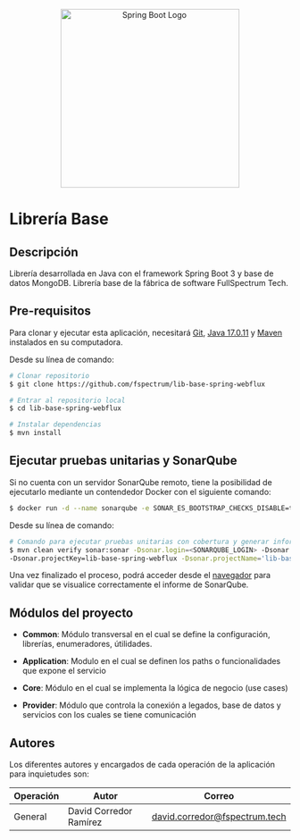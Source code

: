 <p align="center">
  <a href="https://spring.io/projects/spring-boot" target="blank"><img src="https://upload.wikimedia.org/wikipedia/commons/thumb/4/44/Spring_Framework_Logo_2018.svg/2560px-Spring_Framework_Logo_2018.svg.png" width="320" alt="Spring Boot Logo" /></a>
</p>

# **Librería Base**

## **Descripción**
Librería desarrollada en Java con el framework Spring Boot 3 y base de datos MongoDB. Librería base de la fábrica de software FullSpectrum Tech.

## **Pre-requisitos**
Para clonar y ejecutar esta aplicación, necesitará [Git](https://git-scm.com), [Java 17.0.11](https://www.oracle.com/java/technologies/javase/jdk17-archive-downloads.html) y [Maven](https://maven.apache.org/download.cgi) instalados en su computadora. 

Desde su línea de comando:

```bash
# Clonar repositorio
$ git clone https://github.com/fspectrum/lib-base-spring-webflux

# Entrar al repositorio local
$ cd lib-base-spring-webflux

# Instalar dependencias
$ mvn install
```

## **Ejecutar pruebas unitarias y SonarQube**

Si no cuenta con un servidor SonarQube remoto, tiene la posibilidad de ejecutarlo mediante un contendedor Docker con el siguiente comando:

```bash
$ docker run -d --name sonarqube -e SONAR_ES_BOOTSTRAP_CHECKS_DISABLE=true -p 9000:9000 sonarqube:latest
```

Desde su línea de comando:

```bash
# Comando para ejecutar pruebas unitarias con cobertura y generar informe herramienta SonarQube
$ mvn clean verify sonar:sonar -Dsonar.login=<SONARQUBE_LOGIN> -Dsonar.password=<SONARQUBE_PASSWORD>
-Dsonar.projectKey=lib-base-spring-webflux -Dsonar.projectName='lib-base-spring-webflux' -Dsonar.host.url=<SONARQUBE_URL>
```
Una vez finalizado el proceso, podrá acceder desde el [navegador](http://localhost:9000/projects?sort=name) para validar que se visualice correctamente el informe de SonarQube.

## **Módulos del proyecto**

- **Common**:
  Módulo transversal en el cual se define la configuración, librerías, enumeradores, útilidades.

- **Application**:
  Modulo en el cual se definen los paths o funcionalidades que expone el servicio

- **Core**:
  Módulo en el cual se implementa la lógica de negocio (use cases)

- **Provider**:
  Módulo que controla la conexión a legados, base de datos y servicios con los cuales se tiene comunicación

## **Autores**
Los diferentes autores y encargados de cada operación de la aplicación para inquietudes son:

| Operación             | Autor                  | Correo                    |
| --------------------- |------------------------|---------------------------|
| General               | David Corredor Ramírez | david.corredor@fspectrum.tech |